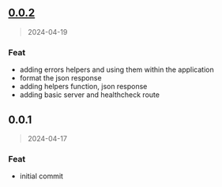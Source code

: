 
<a name="0.0.2"></a>
## [0.0.2](https://github.com/Mounir-Bennacer/greenlight/compare/0.0.1...0.0.2)

> 2024-04-19

### Feat

* adding errors helpers and using them within the application
* format the json response
* adding helpers function, json response
* adding basic server and healthcheck route


<a name="0.0.1"></a>
## 0.0.1

> 2024-04-17

### Feat

* initial commit

